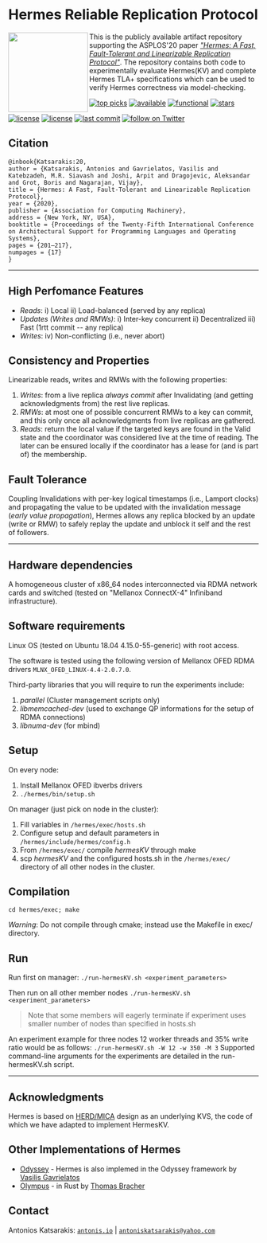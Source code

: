 # Hermes Reliable Replication Protocol

<img align="left" height="160" src="https://github.com/akatsarakis/Hermes/blob/master/hermes-logo.png">

This is the publicly available artifact repository supporting the ASPLOS'20 paper [_"Hermes: A Fast, Fault-Tolerant and Linearizable Replication Protocol"_](http://hermes-protocol.com "Hermes Arxiv version"). The repository contains both code to experimentally evaluate Hermes(KV) and complete Hermes TLA+ specifications which can be used to verify Hermes correctness via model-checking.

[![top picks](https://badgen.net/badge/honorable%20mention/top%20picks%20'20/d99e14)](https://www.sigarch.org/call-contributions/ieee-micro-top-picks/)
[![available](https://badgen.net/badge/acm%20badge/available/117c00)](https://www.acm.org/publications/policies/artifact-review-badging#available)
[![functional](https://badgen.net/badge/acm%20badge/functional/FB1f44)](https://www.acm.org/publications/policies/artifact-review-badging#functional)
[![stars](https://badgen.net/github/stars/ease-lab/Hermes)]()

[![license](https://badgen.net/badge/webpage/Hermes/blue)](http://hermes-protocol.com/)
[![license](https://badgen.net/badge/license/Apache%202.0/blue)](https://github.com/ease-lab/Hermes/blob/master/LICENSE)
[![last commit](https://badgen.net/github/last-commit/ease-lab/Hermes)]()
<a href="https://twitter.com/intent/follow?screen_name=ease_lab" target="_blank">
<img src="https://img.shields.io/twitter/follow/ease_lab?style=social&logo=twitter" alt="follow on Twitter"></a>


## Citation
```
@inbook{Katsarakis:20,
author = {Katsarakis, Antonios and Gavrielatos, Vasilis and Katebzadeh, M.R. Siavash and Joshi, Arpit and Dragojevic, Aleksandar and Grot, Boris and Nagarajan, Vijay},
title = {Hermes: A Fast, Fault-Tolerant and Linearizable Replication Protocol},
year = {2020},
publisher = {Association for Computing Machinery},
address = {New York, NY, USA},
booktitle = {Proceedings of the Twenty-Fifth International Conference on Architectural Support for Programming Languages and Operating Systems},
pages = {201–217},
numpages = {17}
}
```

----
## High Perfomance Features
- _Reads_: i) Local ii) Load-balanced (served by any replica)
- _Updates (Writes and RMWs)_: i) Inter-key concurrent ii) Decentralized iii) Fast (1rtt commit -- any replica)
- _Writes_: iv) Non-conflicting (i.e., never abort)

## Consistency and Properties
Linearizable reads, writes and RMWs with the following properties:
1. _Writes_: from a live replica _always commit_ after Invalidating (and getting acknowledgments from) the rest live replicas. 
1. _RMWs_: at most one of possible concurrent RMWs to a key can commit, and this only once all acknowledgments from live replicas are gathered.
1. _Reads_: return the local value if the targeted keys are found in the Valid state and the coordinator was considered live at the time of reading. The later can be ensured locally if the coordinator has a lease for (and is part of) the membership.

## Fault Tolerance
Coupling Invalidations with per-key logical timestamps (i.e., Lamport clocks) and propagating the value to be updated with the invalidation message (_early value propagation_), Hermes allows any replica blocked by an update (write or RMW) to safely replay the update and unblock it self and the rest of followers.

----

## Hardware dependencies

A homogeneous cluster of x86_64 nodes interconnected via RDMA network cards and switched 
(tested on "Mellanox ConnectX-4" Infiniband infrastructure).


## Software requirements

Linux OS (tested on Ubuntu 18.04 4.15.0-55-generic) with root access.

The software is tested using the following version of Mellanox OFED RDMA drivers
`MLNX_OFED_LINUX-4.4-2.0.7.0`.

Third-party libraries that you will require to run the experiments include:
1. _parallel_ (Cluster management scripts only)
1. _libmemcached-dev_ (used to exchange QP informations for the setup of RDMA connections)
1. _libnuma-dev_	(for mbind)


## Setup

On every node:
1. Install Mellanox OFED ibverbs drivers
1. `./hermes/bin/setup.sh`

On manager (just pick on node in the cluster):
1. Fill variables in `/hermes/exec/hosts.sh`
1. Configure setup and default parameters in `/hermes/include/hermes/config.h`
1. From `/hermes/exec/` compile _hermesKV_ through make
1. scp  _hermesKV_ and the configured hosts.sh in the `/hermes/exec/` directory of all other nodes in the cluster. 


## Compilation

`cd hermes/exec; make`

_Warning_: Do not compile through cmake; instead use the Makefile in exec/ directory.


## Run

Run first on manager:
`./run-hermesKV.sh <experiment_parameters>`

Then run on all other member nodes 
`./run-hermesKV.sh <experiment_parameters>`

> Note that some members will eagerly terminate if experiment 
  uses smaller number of nodes than specified in hosts.sh
  
An experiment example for three nodes 12 worker threads and 35% write ratio would be as follows:
`./run-hermesKV.sh -W 12 -w 350 -M 3`
Supported command-line arguments for the experiments are detailed in the run-hermesKV.sh script.


---
## Acknowledgments
 Hermes is based on [HERD/MICA](https://github.com/efficient/HERD "Apache 2.0") design as an underlying KVS, the code of which we have adapted to implement HermesKV.

## Other Implementations of Hermes

- [Odyssey](https://github.com/vasigavr1/Odyssey) - Hermes is also implemed in the Odyssey framework by [Vasilis Gavrielatos](https://github.com/vasigavr1)
- [Olympus](https://github.com/sadraskol/olympus) - in Rust by [Thomas Bracher](https://twitter.com/sadraskol)


## Contact
 Antonios Katsarakis: <a href="http://antonis.io/" title="Personal webpage" target="_blank">`antonis.io`</a> |  [`antoniskatsarakis@yahoo.com`](mailto:antoniskatsarakis@yahoo.com?subject=[GitHub]%20Zeus%20Specification "Email")
